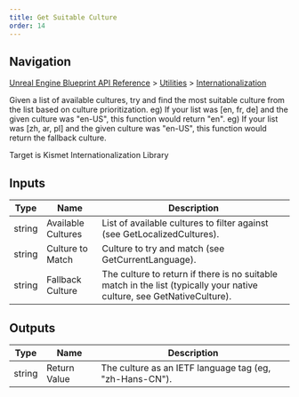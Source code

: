 ```yaml
---
title: Get Suitable Culture
order: 14
---
```

## Navigation

[Unreal Engine Blueprint API Reference](https://dev.epicgames.com/documentation/en-us/unreal-engine/BlueprintAPI) > [Utilities](https://dev.epicgames.com/documentation/en-us/unreal-engine/BlueprintAPI/Utilities) > [Internationalization](https://dev.epicgames.com/documentation/en-us/unreal-engine/BlueprintAPI/Utilities/Internationalization)

Given a list of available cultures, try and find the most suitable culture from the list based on culture prioritization.
eg) If your list was \[en, fr, de\] and the given culture was "en-US", this function would return "en".
eg) If your list was \[zh, ar, pl\] and the given culture was "en-US", this function would return the fallback culture.

Target is Kismet Internationalization Library

## Inputs

| Type | Name | Description |
| --- | --- | --- |
| string | Available Cultures | List of available cultures to filter against (see GetLocalizedCultures). |
| string | Culture to Match | Culture to try and match (see GetCurrentLanguage). |
| string | Fallback Culture | The culture to return if there is no suitable match in the list (typically your native culture, see GetNativeCulture). |

## Outputs

| Type | Name | Description |
| --- | --- | --- |
| string | Return Value | The culture as an IETF language tag (eg, "zh-Hans-CN"). |
